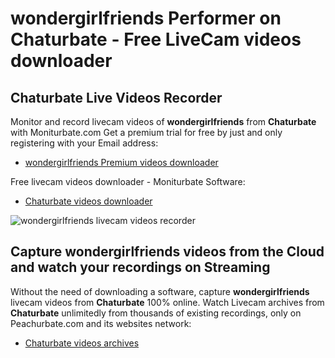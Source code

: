 # wondergirlfriends Performer on Chaturbate - Free LiveCam videos downloader

## Chaturbate Live Videos Recorder

Monitor and record livecam videos of **wondergirlfriends** from **Chaturbate** with Moniturbate.com
Get a premium trial for free by just and only registering with your Email address:
* [wondergirlfriends Premium videos downloader](https://moniturbate.com/request-demo-licence-key.html)

Free livecam videos downloader - Moniturbate Software:
* [Chaturbate videos downloader](https://moniturbate.com/moniturbate-download-software.html)

![wondergirlfriends livecam videos recorder](https://peachurnet.com/templates/moniturbate-software.png)


## Capture wondergirlfriends videos from the Cloud and watch your recordings on Streaming

Without the need of downloading a software, capture **wondergirlfriends** livecam videos from **Chaturbate** 100% online.
Watch Livecam archives from **Chaturbate** unlimitedly from thousands of existing recordings, only on Peachurbate.com and its websites network:
* [Chaturbate videos archives](https://peachurnet.com/)